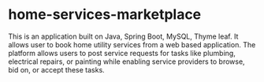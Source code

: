 # home-services-marketplace
This is an application built on Java, Spring Boot, MySQL, Thyme leaf. It allows user to book home utility services from a web based application.
The platform allows users to post service requests for tasks like plumbing, electrical repairs, or painting while enabling service providers to browse, bid on, or accept these tasks.

